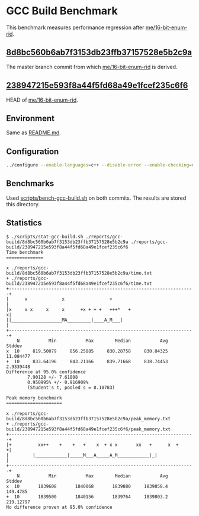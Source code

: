 # GCC Build Benchmark

This benchmark measures performance regression after [me/16-bit-enum-rid](https://github.com/ken-matsui/gcc-gsoc23/tree/me/16-bit-enum-rid).

## [8d8bc560b6ab7f3153db23ffb37157528e5b2c9a](https://gcc.gnu.org/git/?p=gcc.git;a=commit;h=8d8bc560b6ab7f3153db23ffb37157528e5b2c9a)

The master branch commit from which [me/16-bit-enum-rid](https://github.com/ken-matsui/gcc-gsoc23/tree/me/16-bit-enum-rid) is derived.

## [238947215e593f8a44f5fd68a49e1fcef235c6f6](https://github.com/ken-matsui/gcc-gsoc23/commit/238947215e593f8a44f5fd68a49e1fcef235c6f6)

HEAD of [me/16-bit-enum-rid](https://github.com/ken-matsui/gcc-gsoc23/tree/me/16-bit-enum-rid).

## Environment

Same as [README.md](../../README.md).

## Configuration

```bash
../configure --enable-languages=c++ --disable-error --enable-checking=release --disable-bootstrap
```

## Benchmarks

Used [scripts/bench-gcc-build.sh](../../scripts/bench-gcc-build.sh) on both commits. The results are stored this directory.

## Statistics

```console
$ ./scripts/stat-gcc-build.sh ./reports/gcc-build/8d8bc560b6ab7f3153db23ffb37157528e5b2c9a ./reports/gcc-build/238947215e593f8a44f5fd68a49e1fcef235c6f6
Time benchmark
==============

x ./reports/gcc-build/8d8bc560b6ab7f3153db23ffb37157528e5b2c9a/time.txt
+ ./reports/gcc-build/238947215e593f8a44f5fd68a49e1fcef235c6f6/time.txt
+----------------------------------------------------------------------+
|      x             x                 +                               |
|x     x x     x     x      +x + + +   +++*   +                       x|
||___________________MA_________|____A_M___|                           |
+----------------------------------------------------------------------+
    N           Min           Max        Median           Avg        Stddev
x  10     819.50079     856.25885     830.28758     830.84325     11.084477
+  10     833.64196     843.21166     839.71668     838.74453     2.9339448
Difference at 95.0% confidence
        7.90128 +/- 7.61808
        0.950995% +/- 0.916909%
        (Student's t, pooled s = 8.10783)

Peak memory benchmark
=====================

x ./reports/gcc-build/8d8bc560b6ab7f3153db23ffb37157528e5b2c9a/peak_memory.txt
+ ./reports/gcc-build/238947215e593f8a44f5fd68a49e1fcef235c6f6/peak_memory.txt
+----------------------------------------------------------------------+
|+          xx++    +    +   +    x  + x x       xx   +      x  +     +|
|         |____________|_____M___A_____A_M____________|_|              |
+----------------------------------------------------------------------+
    N           Min           Max        Median           Avg        Stddev
x  10       1839608       1840068       1839880     1839858.4      149.4785
+  10       1839500       1840156       1839764     1839803.2     219.12797
No difference proven at 95.0% confidence
```
